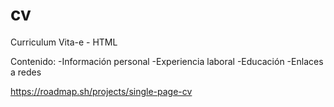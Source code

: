 # cv
Curriculum Vita-e - HTML

Contenido:
-Información personal
-Experiencia laboral
-Educación
-Enlaces a redes 

https://roadmap.sh/projects/single-page-cv
